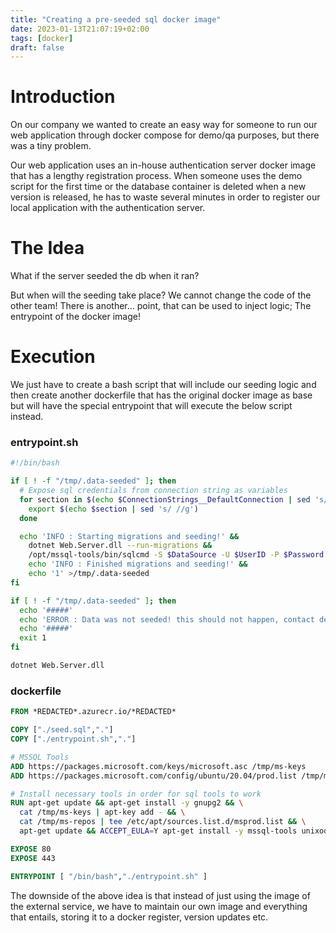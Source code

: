 ```yaml
---
title: "Creating a pre-seeded sql docker image"
date: 2023-01-13T21:07:19+02:00
tags: [docker]
draft: false
---
```


# Introduction

On our company we wanted to create an easy way for someone to run our web application
through docker compose for demo/qa purposes, but there was a tiny problem.

Our web application uses an in-house authentication server docker image that
has a lengthy registration process. When someone uses the demo script for the first time or the
database container is deleted when a new version is released, he has to waste several minutes in order to
register our local application with the authentication server.

# The Idea

What if the server seeded the db when it ran?

But when will the seeding take place? 
We cannot change the code of the other team!
There is another... point, that can be used to inject logic;
The entrypoint of the docker image!

# Execution

We just have to create a bash script that will include our seeding logic and then create another
dockerfile that has the original docker image as base but will have the special entrypoint that will 
execute the below script instead.

### entrypoint.sh

```bash
#!/bin/bash

if [ ! -f "/tmp/.data-seeded" ]; then
  # Expose sql credentials from connection string as variables
  for section in $(echo $ConnectionStrings__DefaultConnection | sed 's/ //g' | tr ";" "\n"); do
    export $(echo $section | sed 's/ //g')
  done

  echo 'INFO : Starting migrations and seeding!' &&
    dotnet Web.Server.dll --run-migrations &&
    /opt/mssql-tools/bin/sqlcmd -S $DataSource -U $UserID -P $Password -d $InitialCatalog -i /App/seed.sql &&
    echo 'INFO : Finished migrations and seeding!' &&
    echo '1' >/tmp/.data-seeded
fi

if [ ! -f "/tmp/.data-seeded" ]; then
  echo '#####'
  echo 'ERROR : Data was not seeded! this should not happen, contact dev team'
  echo '#####'
  exit 1
fi

dotnet Web.Server.dll
```

### dockerfile

```dockerfile
FROM *REDACTED*.azurecr.io/*REDACTED*

COPY ["./seed.sql","."]
COPY ["./entrypoint.sh","."]

# MSSQL Tools
ADD https://packages.microsoft.com/keys/microsoft.asc /tmp/ms-keys
ADD https://packages.microsoft.com/config/ubuntu/20.04/prod.list /tmp/ms-repos

# Install necessary tools in order for sql tools to work
RUN apt-get update && apt-get install -y gnupg2 && \
  cat /tmp/ms-keys | apt-key add - && \
  cat /tmp/ms-repos | tee /etc/apt/sources.list.d/msprod.list && \
  apt-get update && ACCEPT_EULA=Y apt-get install -y mssql-tools unixodbc-dev

EXPOSE 80
EXPOSE 443

ENTRYPOINT [ "/bin/bash","./entrypoint.sh" ]
```

The downside of the above
idea is that instead of just using the image of the external service, we have to maintain our own
image and everything that entails, storing it to a docker register, version updates etc.